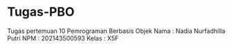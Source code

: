# Tugas-PBO
Tugas pertemuan 10 Pemrograman Berbasis Objek
Nama : Nadia Nurfadhilla Putri
NPM : 202143500593
Kelas : X5F
